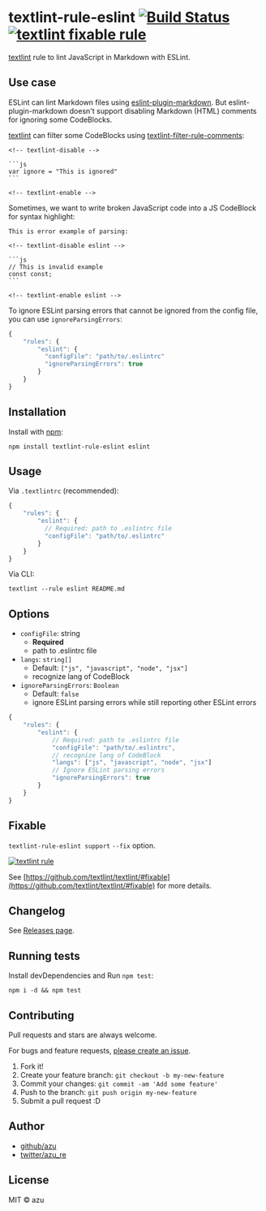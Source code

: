 # textlint-rule-eslint [![Build Status](https://travis-ci.org/textlint-rule/textlint-rule-eslint.svg?branch=master)](https://travis-ci.org/textlint-rule/textlint-rule-eslint) [![textlint fixable rule](https://img.shields.io/badge/textlint-fixable-green.svg?style=social)](https://textlint.github.io/)


[textlint](https://textlint.github.io/ "textlint official site") rule to lint JavaScript in Markdown with ESLint.

## Use case

ESLint can lint Markdown files using [eslint-plugin-markdown](https://github.com/eslint/eslint-plugin-markdown "eslint/eslint-plugin-markdown"). But eslint-plugin-markdown doesn't support disabling Markdown (HTML) comments for ignoring some CodeBlocks.

[textlint](https://textlint.github.io/ "textlint official site") can filter some CodeBlocks using [textlint-filter-rule-comments](https://github.com/textlint/textlint-filter-rule-comments "textlint-filter-rule-comments"):

    <!-- textlint-disable -->

    ```js
    var ignore = "This is ignored"
    ```

    <!-- textlint-enable -->


Sometimes, we want to write broken JavaScript code into a JS CodeBlock for syntax highlight:


    This is error example of parsing:

    <!-- textlint-disable eslint -->

    ```js
    // This is invalid example
    const const;
    ```

    <!-- textlint-enable eslint -->

To ignore ESLint parsing errors that cannot be ignored from the config file, you can use `ignoreParsingErrors`:

```js
{
    "rules": {
        "eslint": {
          "configFile": "path/to/.eslintrc"
          "ignoreParsingErrors": true
        }
    }
}
```

## Installation

Install with [npm](https://www.npmjs.com/):

    npm install textlint-rule-eslint eslint

## Usage


Via `.textlintrc` (recommended):

```js
{
    "rules": {
        "eslint": {
          // Required: path to .eslintrc file
          "configFile": "path/to/.eslintrc"
        }
    }
}
```

Via CLI:

```
textlint --rule eslint README.md
```

## Options

- `configFile`: string
    - **Required**
    - path to .eslintrc file
- `langs`: `string[]`
    - Default: `["js", "javascript", "node", "jsx"]`
    - recognize lang of CodeBlock
- `ignoreParsingErrors`: `Boolean`
    - Default: `false`
    - ignore ESLint parsing errors while still reporting other ESLint errors

```js
{
    "rules": {
        "eslint": {
            // Required: path to .eslintrc file
            "configFile": "path/to/.eslintrc",
            // recognize lang of CodeBlock
            "langs": ["js", "javascript", "node", "jsx"]
            // Ignore ESLint parsing errors
            "ignoreParsingErrors": true
        }
    }
}
```

## Fixable

`textlint-rule-eslint support` `--fix` option.

[![textlint rule](https://img.shields.io/badge/textlint-fixable-green.svg?style=social)](https://textlint.github.io/)

See [https://github.com/textlint/textlint/#fixable](https://github.com/textlint/textlint/#fixable) for more details.

## Changelog

See [Releases page](https://github.com/textlint-rule/textlint-rule-eslint/releases).

## Running tests

Install devDependencies and Run `npm test`:

    npm i -d && npm test

## Contributing

Pull requests and stars are always welcome.

For bugs and feature requests, [please create an issue](https://github.com/textlint-rule/textlint-rule-eslint/issues).

1. Fork it!
2. Create your feature branch: `git checkout -b my-new-feature`
3. Commit your changes: `git commit -am 'Add some feature'`
4. Push to the branch: `git push origin my-new-feature`
5. Submit a pull request :D

## Author

- [github/azu](https://github.com/azu)
- [twitter/azu_re](https://twitter.com/azu_re)

## License

MIT © azu
